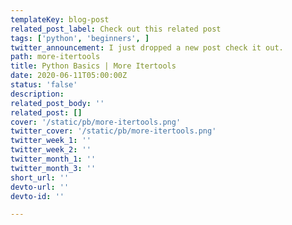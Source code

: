 ```yaml
---
templateKey: blog-post
related_post_label: Check out this related post
tags: ['python', 'beginners', ]
twitter_announcement: I just dropped a new post check it out.
path: more-itertools
title: Python Basics | More Itertools
date: 2020-06-11T05:00:00Z
status: 'false'
description:
related_post_body: ''
related_post: []
cover: '/static/pb/more-itertools.png'
twitter_cover: '/static/pb/more-itertools.png'
twitter_week_1: ''
twitter_week_2: ''
twitter_month_1: ''
twitter_month_3: ''
short_url: ''
devto-url: ''
devto-id: ''

---
```


<!--
<p style='text-align: center'>
<a href='https://waylonwalker.com/blog/more-itertools'>
  <img
    style='width:500px; max-width:80%; margin: auto;'
    src="https://waylonwalker.com/more-itertools.png"
    alt="Read more from the Python Basics | More Itertools article"
  />
  </a>
</p>

-->
